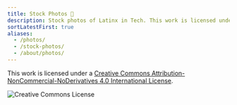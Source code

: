 ```yaml
---
title: Stock Photos 📸
description: Stock photos of Latinx in Tech. This work is licensed under CC BY-NC-ND 4.0.
sortLatestFirst: true
aliases:
  - /photos/
  - /stock-photos/
  - /about/photos/
---
```


This work is licensed under a <a rel="license" href="http://creativecommons.org/licenses/by-nc-nd/4.0/">Creative Commons Attribution-NonCommercial-NoDerivatives 4.0 International License</a>.

<img alt="Creative Commons License" style="border-width:0" src="https://i.creativecommons.org/l/by-nc-nd/4.0/88x31.png" />
